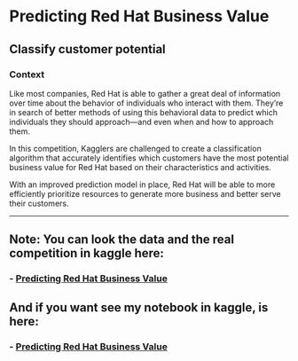 # Predicting Red Hat Business Value
## Classify customer potential

### Context 

Like most companies, Red Hat is able to gather a great deal of information over time about the behavior of individuals who interact with them. They’re in search of better methods of using this behavioral data to predict which individuals they should approach—and even when and how to approach them.

In this competition, Kagglers are challenged to create a classification algorithm that accurately identifies which customers have the most potential business value for Red Hat based on their characteristics and activities.

With an improved prediction model in place, Red Hat will be able to more efficiently prioritize resources to generate more business and better serve their customers.

--- 

## **Note:** You can look the data and the real competition in kaggle here: 

### - [Predicting Red Hat Business Value](https://www.kaggle.com/c/predicting-red-hat-business-value) 

##  And if you want see my notebook in kaggle, is here: 

### - [Predicting Red Hat Business Value](https://www.kaggle.com/dataengel/predicting-red-hat-business-value)  